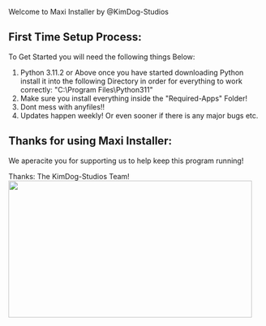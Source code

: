Welcome to Maxi Installer by @KimDog-Studios
 ## First Time Setup Process:
To Get Started you will need the following things Below:
1. Python 3.11.2 or Above once you have started downloading Python install it into the following Directory in order for everything to work correctly: "C:\Program Files\Python311"
2. Make sure you install everything inside the "Required-Apps" Folder!
3. Dont mess with anyfiles!!
4. Updates happen weekly! Or even sooner if there is any major bugs etc.

## Thanks for using Maxi Installer:
We aperacite you for supporting us to help keep this program running!

Thanks: The KimDog-Studios Team!
 <img src="https://i.imgur.com/xhVJFZX.gif" width="480" height="270" />
